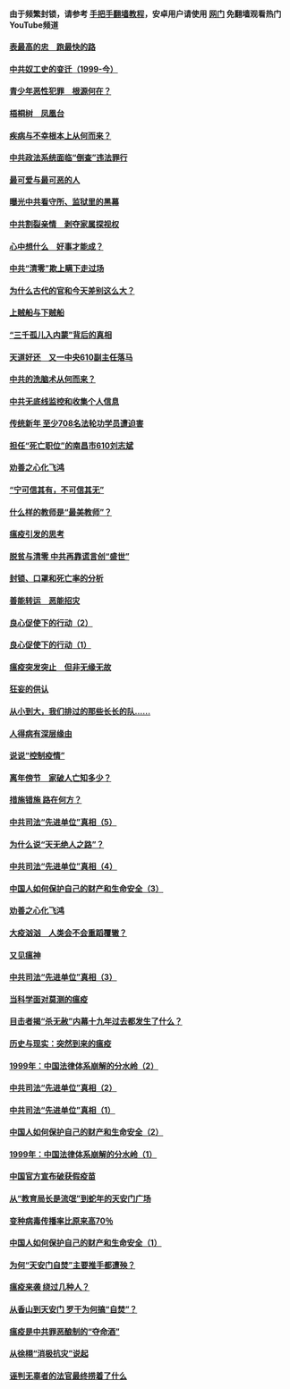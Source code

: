 #### 由于频繁封锁，请参考 [手把手翻墙教程](https://github.com/gfw-breaker/guides/wiki/)，安卓用户请使用 [网门](https://github.com/gfw-breaker/nogfw/blob/master/dl.md?t=03300900) 免翻墙观看热门YouTube频道 

#### [表最高的忠　跑最快的路](../pages/19/422703.md?t=03300900) 

#### [中共奴工史的变迁（1999-今）](../pages/19/422656.md?t=03300900) 

#### [青少年恶性犯罪　根源何在？](../pages/19/422449.md?t=03300900) 

#### [梧桐树　凤凰台](../pages/19/422442.md?t=03300900) 

#### [疾病与不幸根本上从何而来？](../pages/19/422438.md?t=03300900) 

#### [中共政法系统面临“倒查”违法罪行](../pages/19/422497.md?t=03300900) 

#### [最可爱与最可恶的人](../pages/19/422448.md?t=03300900) 

#### [曝光中共看守所、监狱里的黑幕](../pages/19/422390.md?t=03300900) 

#### [中共割裂亲情　剥夺家属探视权](../pages/19/422364.md?t=03300900) 

#### [心中想什么　好事才能成？](../pages/19/422318.md?t=03300900) 

#### [中共“清零”欺上瞒下走过场](../pages/19/422306.md?t=03300900) 

#### [为什么古代的官和今天差别这么大？](../pages/19/422228.md?t=03300900) 

#### [上贼船与下贼船](../pages/19/422276.md?t=03300900) 

#### [“三千孤儿入内蒙”背后的真相](../pages/19/422229.md?t=03300900) 

#### [天道好还　又一中央610副主任落马](../pages/19/422155.md?t=03300900) 

#### [中共的洗脑术从何而来？](../pages/19/422154.md?t=03300900) 

#### [中共无底线监控和收集个人信息](../pages/19/422039.md?t=03300900) 

#### [传统新年 至少708名法轮功学员遭迫害](../pages/19/421946.md?t=03300900) 

#### [担任“死亡职位”的南昌市610刘志斌](../pages/19/421957.md?t=03300900) 

#### [劝善之心化飞鸿](../pages/19/421164.md?t=03300900) 

#### [“宁可信其有，不可信其无”](../pages/19/421691.md?t=03300900) 

#### [什么样的教师是“最美教师”？](../pages/19/421755.md?t=03300900) 

#### [瘟疫引发的思考](../pages/19/421594.md?t=03300900) 

#### [脱贫与清零 中共再靠谎言创“盛世”](../pages/19/421590.md?t=03300900) 

#### [封锁、口罩和死亡率的分析](../pages/19/421495.md?t=03300900) 

#### [善能转运　恶能招灾](../pages/19/421334.md?t=03300900) 

#### [良心促使下的行动（2）](../pages/19/421361.md?t=03300900) 

#### [良心促使下的行动（1）](../pages/19/421302.md?t=03300900) 

#### [瘟疫突发突止　但非无缘无故](../pages/19/421281.md?t=03300900) 

#### [狂妄的供认](../pages/19/421199.md?t=03300900) 

#### [从小到大，我们排过的那些长长的队……](../pages/19/421243.md?t=03300900) 

#### [人得病有深层缘由](../pages/19/420864.md?t=03300900) 

#### [说说“控制疫情”](../pages/19/420831.md?t=03300900) 

#### [离年傍节　家破人亡知多少？](../pages/19/420563.md?t=03300900) 

#### [措施错施  路在何方？](../pages/19/420076.md?t=03300900) 

#### [中共司法“先进单位”真相（5）](../pages/19/419453.md?t=03300900) 

#### [为什么说“天无绝人之路”？](../pages/19/419618.md?t=03300900) 

#### [中共司法“先进单位”真相（4）](../pages/19/419452.md?t=03300900) 

#### [中国人如何保护自己的财产和生命安全（3）](../pages/19/419405.md?t=03300900) 

#### [劝善之心化飞鸿](../pages/19/418758.md?t=03300900) 

#### [大疫汹汹　人类会不会重蹈覆辙？](../pages/19/419691.md?t=03300900) 

#### [又见瘟神](../pages/19/419225.md?t=03300900) 

#### [中共司法“先进单位”真相（3）](../pages/19/419451.md?t=03300900) 

#### [当科学面对莫测的瘟疫](../pages/19/419625.md?t=03300900) 

#### [目击者揭“杀无赦”内幕十九年过去都发生了什么？](../pages/19/419617.md?t=03300900) 

#### [历史与现实：突然到来的瘟疫](../pages/19/419619.md?t=03300900) 

#### [1999年：中国法律体系崩解的分水岭（2）](../pages/19/419455.md?t=03300900) 

#### [中共司法“先进单位”真相（2）](../pages/19/419450.md?t=03300900) 

#### [中共司法“先进单位”真相（1）](../pages/19/419449.md?t=03300900) 

#### [中国人如何保护自己的财产和生命安全（2）](../pages/19/419404.md?t=03300900) 

#### [1999年：中国法律体系崩解的分水岭（1）](../pages/19/419454.md?t=03300900) 

#### [中国官方宣布破获假疫苗](../pages/19/419504.md?t=03300900) 

#### [从“教育局长是流氓”到蛇年的天安门广场](../pages/19/419470.md?t=03300900) 

#### [变种病毒传播率比原来高70％](../pages/19/419456.md?t=03300900) 

#### [中国人如何保护自己的财产和生命安全（1）](../pages/19/419403.md?t=03300900) 

#### [为何“天安门自焚”主要推手都遭殃？](../pages/19/419348.md?t=03300900) 

#### [瘟疫来袭 绕过几种人？](../pages/19/419349.md?t=03300900) 

#### [从香山到天安门 罗干为何搞“自焚”？](../pages/19/419270.md?t=03300900) 

#### [瘟疫是中共罪恶酿制的“夺命酒”](../pages/19/419223.md?t=03300900) 

#### [从徐栩“消极抗灾”说起](../pages/19/419224.md?t=03300900) 

#### [诬判无辜者的法官最终捞着了什么](../pages/19/419268.md?t=03300900) 

